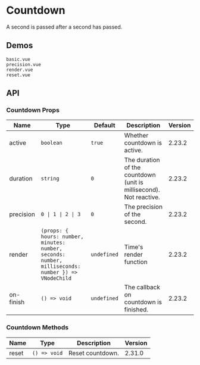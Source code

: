 # Countdown

A second is passed after a second has passed.

## Demos

```demo
basic.vue
precision.vue
render.vue
reset.vue
```

## API

### Countdown Props

| Name | Type | Default | Description | Version |
| --- | --- | --- | --- | --- |
| active | `boolean` | `true` | Whether countdown is active. | 2.23.2 |
| duration | `string` | `0` | The duration of the countdown (unit is millisecond). Not reactive. | 2.23.2 |
| precision | `0 \| 1 \| 2 \| 3` | `0` | The precision of the second. | 2.23.2 |
| render | `(props: { hours: number, minutes: number, seconds: number, milliseconds: number }) => VNodeChild` | `undefined` | Time's render function | 2.23.2 |
| on-finish | `() => void` | `undefined` | The callback on countdown is finished. | 2.23.2 |

### Countdown Methods

| Name  | Type         | Description      | Version |
| ----- | ------------ | ---------------- | ------- |
| reset | `() => void` | Reset countdown. | 2.31.0  |

